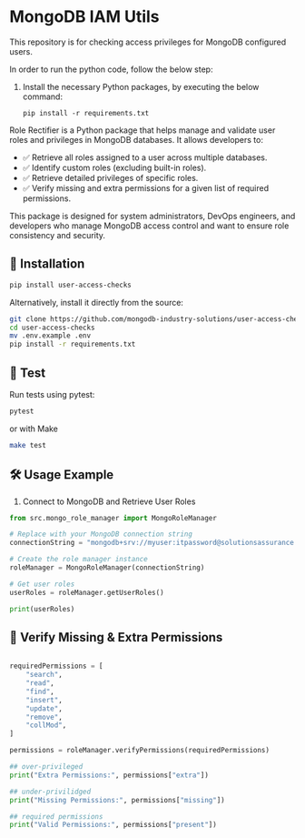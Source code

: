 # MongoDB IAM Utils
This repository is for checking access privileges for MongoDB configured users.

In order to run the python code, follow the below step:
1. Install the necessary Python packages, by executing the below command: 

    ```shell
    pip install -r requirements.txt 
    ```

Role Rectifier is a Python package that helps manage and validate user roles and privileges in MongoDB databases. It allows developers to:

- ✅ Retrieve all roles assigned to a user across multiple databases.
- ✅ Identify custom roles (excluding built-in roles).
- ✅ Retrieve detailed privileges of specific roles.
- ✅ Verify missing and extra permissions for a given list of required permissions.

This package is designed for system administrators, DevOps engineers, and developers who manage MongoDB access control and want to ensure role consistency and security.

## 📌 Installation

```sh
pip install user-access-checks
``` 

Alternatively, install it directly from the source:

```sh
git clone https://github.com/mongodb-industry-solutions/user-access-checks.git
cd user-access-checks
mv .env.example .env
pip install -r requirements.txt
```
## 🔬 Test
Run tests using pytest:
```sh
pytest
``` 
or with Make 
```sh
make test
``` 

## 🛠 Usage Example
1. Connect to MongoDB and Retrieve User Roles
```python
from src.mongo_role_manager import MongoRoleManager

# Replace with your MongoDB connection string
connectionString = "mongodb+srv://myuser:itpassword@solutionsassurance.n0kts.mongodb.net/?retryWrites=true&w=majority&appName=SolutionsAssurance"

# Create the role manager instance
roleManager = MongoRoleManager(connectionString)

# Get user roles
userRoles = roleManager.getUserRoles()

print(userRoles)
```


## 🚀 Verify Missing & Extra Permissions
```python

requiredPermissions = [
    "search",
    "read",
    "find",
    "insert",
    "update",
    "remove",
    "collMod",
]

permissions = roleManager.verifyPermissions(requiredPermissions)

## over-privileged
print("Extra Permissions:", permissions["extra"])

## under-privilidged
print("Missing Permissions:", permissions["missing"])

## required permissions
print("Valid Permissions:", permissions["present"])
```